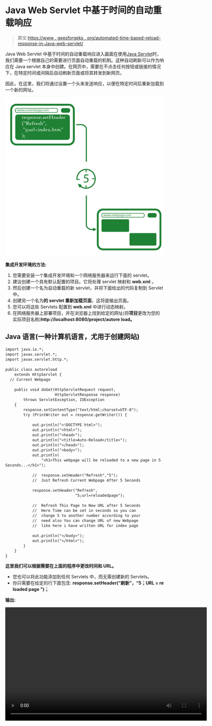 # Java Web Servlet 中基于时间的自动重载响应

> 原文:[https://www . geesforgeks . org/automated-time-based-reload-response-in-Java-web-servlet/](https://www.geeksforgeeks.org/automated-time-based-reload-response-in-java-web-servlet/)

Java Web Servlet 中基于时间的自动重载响应进入画面在使用[Java Servlet](https://www.geeksforgeeks.org/introduction-java-servlets/)时，我们需要一个根据自己的需要进行页面自动重载的机制。这种自动刷新可以作为响应在 Java servlet 本身中创建。在网页中，需要在不点击任何按钮或链接的情况下，在特定时间或间隔后自动刷新页面或将其转发到新网页。

因此，在这里，我们将通过设置一个头来发送响应，以便在特定时间后重新加载到一个新的网址。

![](img/0acb8e3946d270b3a693aa7aff6ba997.png)

**集成开发环境的方法:**

1.  您需要安装一个集成开发环境和一个网络服务器来运行下面的 servlet。
2.  建议创建一个具有默认配置的项目。它将处理 servlet 映射和 **web.xml** 。
3.  然后创建一个名为自动重载的新 servlet，并将下面给出的代码复制到 Servlet 中。
4.  创建另一个名为**的 servlet 重新加载页面**，这将是输出页面。
5.  您可以将这些 Servlets 配置到 **web.xml** 中进行动态映射。
6.  在网络服务器上部署项目，并在浏览器上找到给定的网址(将**项目**更改为您的实际项目名称)**http://localhost:8080/project/autore load。**

## Java 语言(一种计算机语言，尤用于创建网站)

```
import java.io.*;
import javax.servlet.*;
import javax.servlet.http.*;

public class autoreload
    extends HttpServlet { 
  // Current Webpage

    public void doGet(HttpServletRequest request,
                      HttpServletResponse response)
        throws ServletException, IOException
    {
        response.setContentType("text/html;charset=UTF-8");
        try (PrintWriter out = response.getWriter()) {

            out.println("<!DOCTYPE html>");
            out.println("<html>");
            out.println("<head>");
            out.println("<title>Auto-Reload</title>");
            out.println("</head>");
            out.println("<body>");
            out.println(
                "<h1>This webpage will be reloaded to a new page in 5 Seconds...</h1>");

            //  response.setHeader("Refresh","5");
            //  Just Refresh Current Webpage After 5 Seconds

            response.setHeader("Refresh",
                               "5;url=reloadedpage");

            //  Refresh This Page to New URL after 5 Seconds
            //  Here Time can be set in seconds so you can
            //  change 5 to another number according to your
            //  need also You can change URL of new Webpage
            //  like here i have written URL for index page

            out.println("</body>");
            out.println("</html>");
        }
    }
}
```

**这里我们可以根据需要在上面的程序中更改时间和 URL。**

*   您也可以将此功能添加到任何 Servlets 中，而无需创建新的 Servlets。
*   你只需要在给定的行下面包含: **response.setHeader(“刷新”，“5；URL = re loaded page ")；**

**输出:**

<video class="wp-video-shortcode" id="video-515816-1" width="640" height="360" preload="metadata" controls=""><source type="video/mp4" src="https://media.geeksforgeeks.org/wp-content/uploads/20201119222207/outputvideo_1.mp4?_=1">[https://media.geeksforgeeks.org/wp-content/uploads/20201119222207/outputvideo_1.mp4](https://media.geeksforgeeks.org/wp-content/uploads/20201119222207/outputvideo_1.mp4)</video>